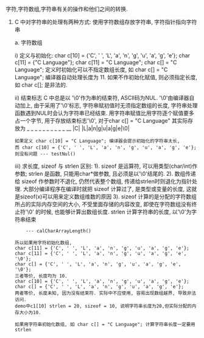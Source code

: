 字符,字符数组,字符串有关的操作和他们之间的转换.

1.	C 中对字符串的处理有两种方式: 使用字符数组存放字符串, 字符指针指向字符串

	a. 字符数组
	
	i) 定义与初始化:
		char c[10] = {'C', ' ', 'L', 'a', 'n', 'g', 'u', 'a', 'g', 'e'};
		char c[11] = {"C Language"};
		char c[11] = "C Language";
		char c[] = "C Language";
	定义时初始化可以不指定数组长度, 如 char c[] = "C Language"; 编译器自动处理长度为 11.
	如果不作初始化赋值, 则必须指定长度, 如 char c[]; 是非法的.
	
	ii) 结束标志
		C 中总是以 '\0'作为串的结束符, ASCII码为NUL.
		'\0'由编译器自动加上, 由于采用了'\0'标志, 字符串赋初值时无须指定数组的长度, 字符串处理函数遇到NUL时会认为字符串已经结束.
		用字符串赋值比用字符逐个赋值要多占一个字节, 用于存放结束标志'\0', 对于char c[] = "C Language" 其实际存放为
			 _ _ _ _ _ _ _ _ _ _ __
			|C| |L|a|n|g|u|a|g|e|\0|
			
		如果定义 char c[10] = "C Language"; 编译器会提示初始化的字符串太长, 
		而 char c[10] = {'C', ' ', 'L', 'a', 'n', 'g', 'u', 'a', 'g', 'e'}; 则没有问题 --- testNul()
	
	iii) 求长度, sizeof 与 strlen
		区别:
			1). sizeof 是运算符, 可以用类型(char/int)作参数; strlen 是函数, 只能用char*做参数, 且必须是以'\0'结尾的.
			2). 数组传递给 sizeof 作参数时不退化, 仍然代表整个数组, 传递给strlen时则退化为指针处理.
				大部分编译程序在编译时就把 sizeof 计算过了, 是类型或变量的长度, 这就是sizeof(x)可以用来定义数组维数的原因
			3). sizeof 计算的是分配的字符数组所占的实际内存空间的大小, 不受里面存储的内容改变, 即使在字符数组没有终止符'\0' 的时候, 也能够计算出数组长度.
				strlen 计算字符串的长度, 以'\0'为字符串结束
				
			--- calCharArrayLength()
		
		所以如果用字符初始化数组,
		char c[11] = {'C', ' ', 'L', 'a', 'n', 'g', 'u', 'a', 'g', 'e'};
		char c[11] = {'C', ' ', 'L', 'a', 'n', 'g', 'u', 'a', 'g', 'e', '\0'};
		char c[] = {'C', ' ', 'L', 'a', 'n', 'g', 'u', 'a', 'g', 'e', '\0'};
		三者等价, 长度均为 10.
		char c[10] = {'C', ' ', 'L', 'a', 'n', 'g', 'u', 'a', 'g', 'e'};
		char c[] = {'C', ' ', 'L', 'a', 'n', 'g', 'u', 'a', 'g', 'e'};
		两者等价, 长度未知, 因为没有结束符. 实际中不应使用, 容易出现数组越界, 导致非法访问.
		demo中c1[10] strlen = 20, sizeof = 10, 说明字符串长度为20,但实际分配的内存大小为10.
		
		如果用字符串初始化数组, 如 char c[] = "C Language"; 计算字符串长度一定要用 strlen